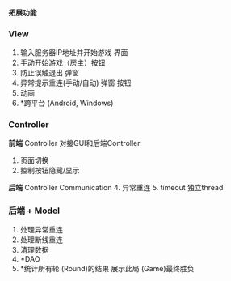 #### 拓展功能

### **View**

1.  输入服务器IP地址并开始游戏 界面
2.  手动开始游戏（房主）按钮
3.  防止误触退出 弹窗
4.  异常提示重连(手动/自动) 弹窗 按钮
5.  动画
6.  *跨平台 (Android, Windows)


### **Controller**

**前端** Controller 对接GUI和后端Controller

1. 页面切换
2. 控制按钮隐藏/显示


**后端** Controller Communication
4. 异常重连
5. timeout 独立thread



### **后端** + **Model**

1. 处理异常重连
2. 处理断线重连
3. 清理数据
4. *DAO
5. *统计所有轮 (Round)的结果 展示此局 (Game)最终胜负

